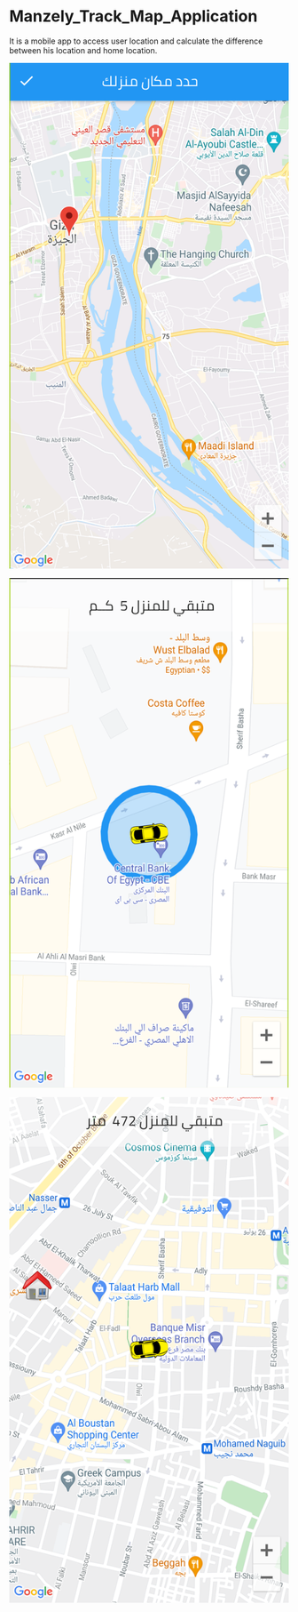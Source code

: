 # Manzely_Track_Map_Application
It is a mobile app to access user location and calculate the difference between his location and home location.


![alt text](https://github.com/AhmedFathy6/Manzely_Track_Map_Application/blob/master/screenshots/S3.png)


![alt text](https://github.com/AhmedFathy6/Manzely_Track_Map_Application/blob/master/screenshots/S5.png)

![alt text](https://github.com/AhmedFathy6/Manzely_Track_Map_Application/blob/master/screenshots/S6.png)
